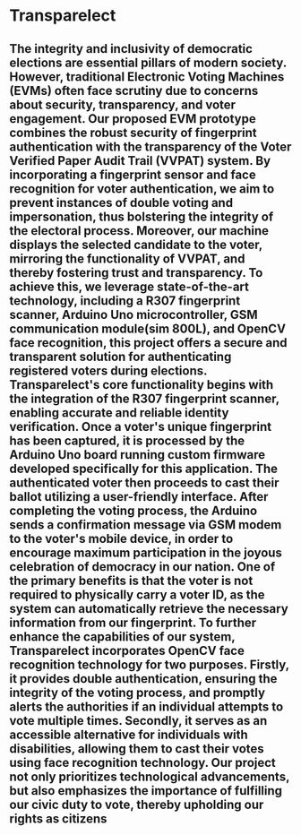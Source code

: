 # Transparelect
## The integrity and inclusivity of democratic elections are essential pillars of modern society. However, traditional Electronic Voting Machines (EVMs) often face scrutiny due to concerns about security, transparency, and voter engagement. Our proposed EVM prototype combines the robust security of fingerprint authentication with the transparency of the Voter Verified Paper Audit Trail (VVPAT) system. By incorporating a fingerprint sensor and face recognition for voter authentication, we aim to prevent instances of double voting and impersonation, thus bolstering the integrity of the electoral process. Moreover, our machine displays the selected candidate to the voter, mirroring the functionality of VVPAT, and thereby fostering trust and transparency. To achieve this, we leverage state-of-the-art technology, including a R307 fingerprint scanner, Arduino Uno microcontroller, GSM communication module(sim 800L), and OpenCV face recognition, this project offers a secure and transparent solution for authenticating registered voters during elections. Transparelect's core functionality begins with the integration of the R307 fingerprint scanner, enabling accurate and reliable identity verification. Once a voter's unique fingerprint has been captured, it is processed by the Arduino Uno board running custom firmware developed specifically for this application. The authenticated voter then proceeds to cast their ballot utilizing a user-friendly interface. After completing the voting process, the Arduino sends a confirmation message via GSM modem to the voter's mobile device, in order to encourage maximum participation in the joyous celebration of democracy in our nation. One of the primary benefits is that the voter is not required to physically carry a voter ID, as the system can automatically retrieve the necessary information from our fingerprint. To further enhance the capabilities of our system, Transparelect incorporates OpenCV face recognition technology for two purposes. Firstly, it provides double authentication, ensuring the integrity of the voting process, and promptly alerts the authorities if an individual attempts to vote multiple times. Secondly, it serves as an accessible alternative for individuals with disabilities, allowing them to cast their votes using face recognition technology. Our project not only prioritizes technological advancements, but also emphasizes the importance of fulfilling our civic duty to vote, thereby upholding our rights as citizens
